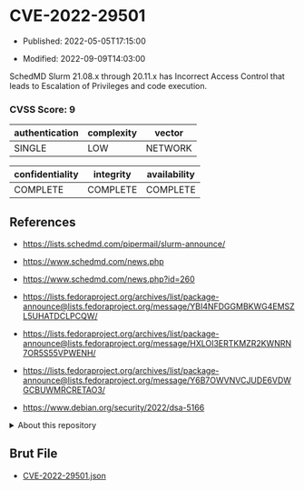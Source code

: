 # CVE-2022-29501

- Published: 2022-05-05T17:15:00

- Modified: 2022-09-09T14:03:00

SchedMD Slurm 21.08.x through 20.11.x has Incorrect Access Control that leads to Escalation of Privileges and code execution.

### CVSS Score: **9**

| authentication | complexity | vector |
| --- | --- | --- |
| SINGLE | LOW | NETWORK |

| confidentiality | integrity | availability |
| --- | --- | --- |
| COMPLETE | COMPLETE | COMPLETE |

## References

* https://lists.schedmd.com/pipermail/slurm-announce/

* https://www.schedmd.com/news.php

* https://www.schedmd.com/news.php?id=260

* https://lists.fedoraproject.org/archives/list/package-announce@lists.fedoraproject.org/message/YBI4NFDGGMBKWG4EMSZL5UHATDCLPCQW/

* https://lists.fedoraproject.org/archives/list/package-announce@lists.fedoraproject.org/message/HXLOI3ERTKMZR2KWNRN7OR5S55VPWENH/

* https://lists.fedoraproject.org/archives/list/package-announce@lists.fedoraproject.org/message/Y6B7OWVNVCJUDE6VDWGCBUWMRCRETAO3/

* https://www.debian.org/security/2022/dsa-5166

<details>
<summary>About this repository</summary> 

  This repository is part of the project [Live Hack CVE](https://github.com/Live-Hack-CVE). Main website can be found [www.live-hack.org](https://www.live-hack.org) 
  
  Made by [Sn0wAlice](https://github.com/Sn0wAlice) for the people that care about security and need to have a feed of the latest CVEs. Hope you enjoy it, don't forget to star the repo and follow me on [Twitter](https://twitter.com/Sn0wAlice) and [Github](https://github.com/Sn0wAlice). And that is my [personnal website](https://www.alice-snow.me/)

  - [Home Page](https://github.com/Live-Hack-CVE)
  - [Framework](https://github.com/Live-Hack-CVE/cve-framework)
  - [CVE database](https://github.com/Live-Hack-CVE/full_database)
  - [Changelog](https://github.com/Live-Hack-CVE/Changelog)
</details>

## Brut File

* [CVE-2022-29501.json](https://raw.githubusercontent.com/Live-Hack-CVE/full_database/main/cves/2022/CVE-2022-29501.json)


